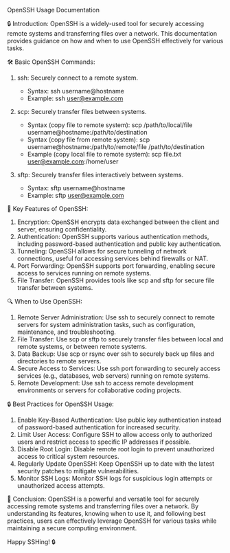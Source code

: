 OpenSSH Usage Documentation

🔒 Introduction:
OpenSSH is a widely-used tool for securely accessing remote systems and transferring files over a network. This documentation provides guidance on how and when to use OpenSSH effectively for various tasks.

🛠️ Basic OpenSSH Commands:
1. ssh: Securely connect to a remote system.
   - Syntax: ssh username@hostname
   - Example: ssh user@example.com

2. scp: Securely transfer files between systems.
   - Syntax (copy file to remote system): scp /path/to/local/file username@hostname:/path/to/destination
   - Syntax (copy file from remote system): scp username@hostname:/path/to/remote/file /path/to/destination
   - Example (copy local file to remote system): scp file.txt user@example.com:/home/user

3. sftp: Securely transfer files interactively between systems.
   - Syntax: sftp username@hostname
   - Example: sftp user@example.com

🔑 Key Features of OpenSSH:
1. Encryption: OpenSSH encrypts data exchanged between the client and server, ensuring confidentiality.
2. Authentication: OpenSSH supports various authentication methods, including password-based authentication and public key authentication.
3. Tunneling: OpenSSH allows for secure tunneling of network connections, useful for accessing services behind firewalls or NAT.
4. Port Forwarding: OpenSSH supports port forwarding, enabling secure access to services running on remote systems.
5. File Transfer: OpenSSH provides tools like scp and sftp for secure file transfer between systems.

🔍 When to Use OpenSSH:
1. Remote Server Administration: Use ssh to securely connect to remote servers for system administration tasks, such as configuration, maintenance, and troubleshooting.
2. File Transfer: Use scp or sftp to securely transfer files between local and remote systems, or between remote systems.
3. Data Backup: Use scp or rsync over ssh to securely back up files and directories to remote servers.
4. Secure Access to Services: Use ssh port forwarding to securely access services (e.g., databases, web servers) running on remote systems.
5. Remote Development: Use ssh to access remote development environments or servers for collaborative coding projects.

🔒 Best Practices for OpenSSH Usage:
1. Enable Key-Based Authentication: Use public key authentication instead of password-based authentication for increased security.
2. Limit User Access: Configure SSH to allow access only to authorized users and restrict access to specific IP addresses if possible.
3. Disable Root Login: Disable remote root login to prevent unauthorized access to critical system resources.
4. Regularly Update OpenSSH: Keep OpenSSH up to date with the latest security patches to mitigate vulnerabilities.
5. Monitor SSH Logs: Monitor SSH logs for suspicious login attempts or unauthorized access attempts.

🔑 Conclusion:
OpenSSH is a powerful and versatile tool for securely accessing remote systems and transferring files over a network. By understanding its features, knowing when to use it, and following best practices, users can effectively leverage OpenSSH for various tasks while maintaining a secure computing environment.

Happy SSHing! 🔒
